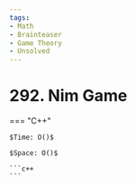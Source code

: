 ```yaml
---
tags:
- Math
- Brainteaser
- Game Theory
- Unsolved
---
```



# 292. Nim Game

=== "C++"

    $Time: O()$

    $Space: O()$

    ```c++
    ```